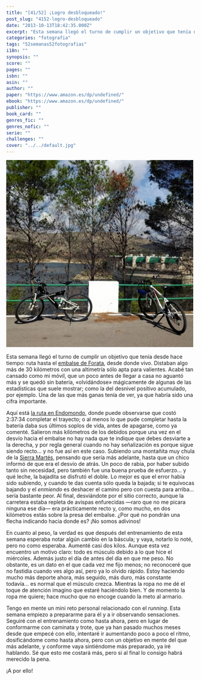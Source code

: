 ```yaml
---
title: "[41/52] ¡Logro desbloqueado!"
post_slug: "4152-logro-desbloqueado"
date: "2013-10-13T18:42:35.000Z"
excerpt: "Esta semana llegó el turno de cumplir un objetivo que tenía desde hace tiempo: ruta hasta el embalse de Forata, desde donde vivo. Distaban algo más de 30 kilómetros con una altimetría sólo apta para valientes. Acabé tan cansado como mi móvil, que un poco antes de llegar a casa no aguantó más y se quedó sin batería, «olvidándose» mágicamente de algunas de las estadísticas que suele mostrar; como la del desnivel positivo acumulado, por ejemplo. Una de las que más ganas tenía de ver, ya que habría sido una cifra importante."
categories: "fotografia"
tags: "52semanas52fotografias"
i18n: ""
synopsis: ""
score: ""
pages: ""
isbn: ""
asin: ""
author: ""
paper: "https://www.amazon.es/dp/undefined/"
ebook: "https://www.amazon.es/dp/undefined/"
publisher: ""
book_card: ""
genres_fic: ""
genres_nofic: ""
serie: ""
challenges: ""
cover: "../../default.jpg"
---
```


[![[41/52] ¡Logro desbloqueado!](images/instaweek-41-13.jpg)](http://instagram.com/p/favUnLw-9s/)

Esta semana llegó el turno de cumplir un objetivo que tenía desde hace tiempo: ruta hasta el [embalse de Forata](http://es.wikipedia.org/wiki/Embalse_de_Forata), desde donde vivo. Distaban algo más de 30 kilómetros con una altimetría sólo apta para valientes. Acabé tan cansado como mi móvil, que un poco antes de llegar a casa no aguantó más y se quedó sin batería, «olvidándose» mágicamente de algunas de las estadísticas que suele mostrar; como la del desnivel positivo acumulado, por ejemplo. Una de las que más ganas tenía de ver, ya que habría sido una cifra importante.

Aquí está [la ruta en Endomondo](http://www.endomondo.com/workouts/257644606/2023456), donde puede observarse que costó 2:37:34 completar el trayecto; o al menos lo que pude completar hasta la batería daba sus últimos soplos de vida, antes de apagarse, como ya comenté. Salieron más kilómetros de los debidos porque una vez en el desvío hacia el embalse no hay nada que te indique que debes desviarte a la derecha, y por regla general cuando no hay señalización es porque sigue siendo recto… y no fue así en este caso. Subiendo una montañita muy chula de la [Sierra Martés](http://es.wikipedia.org/wiki/Sierra_Mart%C3%A9s), pensando que sería más adelante, hasta que un chico informó de que era el desvío de atrás. Un poco de rabia, por haber subido tanto sin necesidad, pero también fue una buena prueba de esfuerzo… y qué leche, la bajadita se disfrutó el doble. Lo mejor es que el error había sido subiendo, y cuando te das cuenta sólo queda la bajada; si te equivocas bajando y el _enmiendo_ es deshacer el camino pero con cuesta para arriba… sería bastante peor. Al final, desviándote por el sitio correcto, aunque la carretera estaba repleta de avispas enfurecidas —raro que no me picara ninguna ese día— era prácticamente recto y, como mucho, en dos kilómetros estás sobre la presa del embalse. ¿Por qué no pondrán una flecha indicando hacia donde es? ¡No somos adivinos!

En cuanto al peso, la verdad es que después del entrenamiento de esta semana esperaba notar algún cambio en la báscula; y vaya, notarlo lo noté, pero no como esperaba. Aumenté casi dos kilos. Aunque esta vez encuentro un motivo claro: todo es músculo debido a lo que hice el miércoles. Además justo el día de antes del día en que me peso. No obstante, es un dato en el que cada vez me fijo menos; no reconoceré que no fastidia cuando ves algo así, pero ya lo olvido rápido. Estoy haciendo mucho más deporte ahora, más seguido, más duro, más constante todavía… es normal que el músculo crezca. Mientras la ropa no me dé el toque de atención imagino que estaré haciéndolo bien. Y de momento la ropa me quiere; hace mucho que no encoge cuando la meto al armario.

Tengo en mente un mini reto personal relacionado con el _running_. Esta semana empiezo a prepararme para él y a ir observando sensaciones. Seguiré con el entrenamiento como hasta ahora, pero en lugar de conformarme con caminata y trote, que ya han pasado muchos meses desde que empecé con ello, intentaré ir aumentando poco a poco el ritmo, dosificándome como hasta ahora, pero con un objetivo en mente del que más adelante, y conforme vaya sintiéndome más preparado, ya iré hablando. Sé que esto me costará más, pero si al final lo consigo habrá merecido la pena.

¡A por ello!
